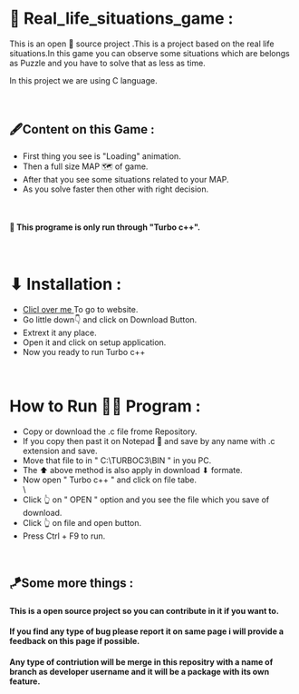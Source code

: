 
# 🚀 Real_life_situations_game :

This is an open 📖 source project .This is a project based on the real life situations.In this game you can observe some situations which are belongs as Puzzle and you have to solve that as less as time.

In this project we are using C language.
<br/>
<br/>
<br/>

## 🖋Content on this Game :
<p>
   <ul>
      <li>First thing you see is "Loading" animation. </li>
      <li>Then a full size MAP 🗺 of game.</li>
      <li>After that you see some situations related to your MAP.</li>
      <li>As you solve faster then other with right decision.</li>
   </ul>
</p>

<br/>

#### 🛑 This programe is only run through "Turbo c++".

<br/>

# ⬇ Installation :
<p>
   <ul>
   <li><a href="https://developerinsider.co/download-turbo-c-for-windows-7-8-8-1-and-windows-10-32-64-bit-full-screen/" target="_blank" >Clicl over me </a>To go to website.</li>
   <li>Go little down👇 and click on Download Button. </li>
   <li>Extrext it any place.</li>
   <li>Open it and click on setup application.</li>
   <li>Now you ready to run Turbo c++ </li>
   </ul>
</p>
<br/>


# How to Run 🏃‍♂️ Program :
 
<p>
   <ul>
      <li>Copy or download the .c file frome Repository. </li>
      <li>If you copy then past it on Notepad 📒 and save by any name with .c extension and save.</li>
      <li>Move that file to in " C:\TURBOC3\BIN " in you PC.</li>
      <li>The ⬆ above method is also apply in download ⬇ formate. </li>
      <li>Now open " Turbo c++ " and click on file tabe. </li>\
      <li>Click 👆 on " OPEN " option and you see the file which you save of download.</li>
      <li>Click 👆 on file and open button.</li>
      <li>Press Ctrl + F9 to run. </li>
  </ul>
</p>


<br/>

## 🪁Some more things :
#### This is a open source project so you can contribute in it if you want to.

#### If you find any type of bug please report it on same page i will provide a feedback on this page if possible.

#### Any type of contriution will be merge in this repositry with a name of branch as developer username and it will be a package with its own feature.
